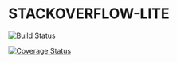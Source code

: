 # STACKOVERFLOW-LITE

[![Build Status](https://travis-ci.com/vmuthabuku/STACKOVERFLOW-LITE.svg?branch=myApi)](https://travis-ci.com/vmuthabuku/STACKOVERFLOW-LITE)


[![Coverage Status](https://coveralls.io/repos/github/vmuthabuku/STACKOVERFLOW-LITE/badge.svg)](https://coveralls.io/github/vmuthabuku/STACKOVERFLOW-LITE)
